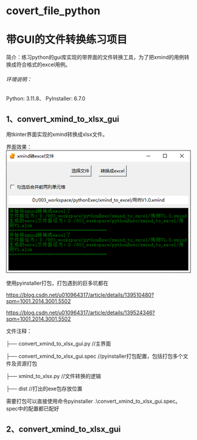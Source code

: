 # covert_file_python

# 带GUI的文件转换练习项目
简介：练习python的gui库实现的带界面的文件转换工具，为了把xmind的用例转换成符合格式的excel用例。

###### 环境说明：
Python: 3.11.8、
PyInstaller: 6.7.0

## 1、convert_xmind_to_xlsx_gui
用tkinter界面实现的xmind转换成xlsx文件。

界面效果：
![img.png](img.png)

使用pyinstaller打包，打包遇到的巨多坑都在

https://blog.csdn.net/u010964317/article/details/139510480?spm=1001.2014.3001.5502

https://blog.csdn.net/u010964317/article/details/139524346?spm=1001.2014.3001.5502

文件注释：

├── convert_xmind_to_xlsx_gui.py   //主界面

├── convert_xmind_to_xlsx_gui.spec //pyinstaller打包配置，包括打包多个文件及资源打包

├── xmind_to_xlsx.py               //文件转换的逻辑

├── dist                           //打出的exe包存放位置

需要打包可以直接使用命令pyinstaller .\convert_xmind_to_xlsx_gui.spec。spec中的配置都已配好

## 2、convert_xmind_to_xlsx_gui

